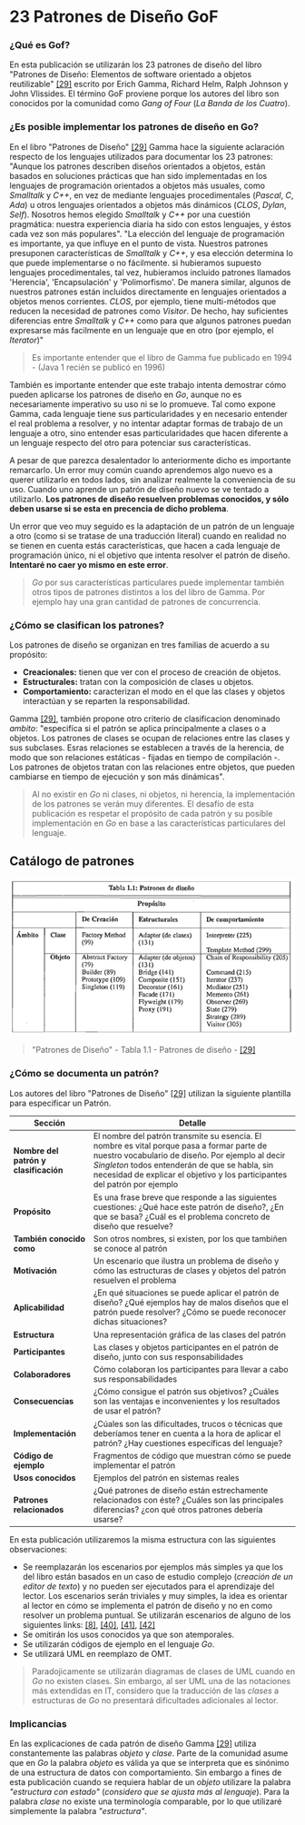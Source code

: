 # 23 Patrones de Diseño GoF

### ¿Qué es Gof?

En esta publicación se utilizarán los 23 patrones de diseño del libro "Patrones de Diseño: Elementos de software orientado a objetos reutilizable" [\[29\]](/recursos.md) escrito por Erich Gamma, Richard Helm, Ralph Johnson y John Vlissides.
El término GoF proviene porque los autores del libro son conocidos por la comunidad como _Gang of Four_ (_La Banda de los Cuatro_).

### ¿Es posible implementar los patrones de diseño en Go?

En el libro "Patrones de Diseño" [\[29\]](/recursos.md) Gamma hace la siguiente aclaración respecto de los lenguajes utilizados para documentar los 23 patrones: "Aunque los patrones describen diseños orientados a objetos, están basados en soluciones prácticas que han sido implementadas en los lenguajes de programación orientados a objetos más usuales, como _Smalltalk_ y _C++_, en vez de mediante lenguajes procedimentales (_Pascal_, _C_, _Ada_) u otros lenguajes orientados a objetos más dinámicos (_CLOS_, _Dylan_, _Self_). Nosotros hemos elegido _Smalltalk_ y _C++_ por una cuestión pragmática: nuestra experiencia diaria ha sido con estos lenguajes, y éstos cada vez son más populares". "La elección del lenguaje de programación es importante, ya que influye en el punto de vista. Nuestros patrones presuponen características de _Smalltalk_ y _C++_, y esa elección determina lo que puede implementarse o no fácilmente. si hubieramos supuesto lenguajes procedimentales, tal vez, hubieramos incluido patrones llamados 'Herencia', 'Encapsulación' y 'Polimorfismo'. De manera similar, algunos de nuestros patrones están incluidos directamente en lenguajes orientados a objetos menos corrientes. _CLOS_, por ejemplo, tiene multi-métodos que reducen la necesidad de patrones como _Visitor_. De hecho, hay suficientes diferencias entre _Smalltalk_ y _C++_ como para que algunos patrones puedan expresarse más facilmente en un lenguaje que en otro (por ejemplo, el _Iterator_)"

> Es importante entender que el libro de Gamma fue publicado en 1994 - (Java 1 recién se publicó en 1996)

También es importante entender que este trabajo intenta demostrar cómo pueden aplicarse los patrones de diseño en _Go_, aunque no es necesariamente imperativo su uso ni se lo promueve. Tal como expone Gamma, cada lenguaje tiene sus particularidades y en necesario entender el real problema a resolver, y no intentar adaptar formas de trabajo de un lenguaje a otro, sino entender esas particularidades que hacen diferente a un lenguaje respecto del otro para potenciar sus características.

A pesar de que parezca desalentador lo anteriormente dicho es importante remarcarlo. Un error muy común cuando aprendemos algo nuevo es a querer utilizarlo en todos lados, sin analizar realmente la conveniencia de su uso. Cuando uno aprende un patrón de diseño nuevo se ve tentado a utilizarlo. **Los patrones de diseño resuelven problemas conocidos, y sólo deben usarse si se esta en precencia de dicho problema**.

Un error que veo muy seguido es la adaptación de un patrón de un lenguaje a otro (como si se tratase de una traducción literal) cuando en realidad no se tienen en cuenta estás características, que hacen a cada lenguaje de programación único, ni el objetivo que intenta resolver el patrón de diseño. **Intentaré no caer yo mismo en este error**.

> _Go_ por sus características particulares puede implementar también otros tipos de patrones distintos a los del libro de Gamma. Por ejemplo hay una gran cantidad de patrones de concurrencia.

### ¿Cómo se clasifican los patrones?

Los patrones de diseño se organizan en tres familias de acuerdo a su propósito:

* **Creacionales:** tienen que ver con el proceso de creación de objetos.
* **Estructurales:** tratan con la composición de clases u objetos.
* **Comportamiento:** caracterizan el modo en el que las clases y objetos interactúan y se reparten la responsabilidad.

Gamma [\[29\]](/recursos.md), también propone otro criterio de clasificacion denominado *ambito*: "especifíca si el patrón se aplica principalmente a clases o a objetos. Los patrones de clases se ocupan de relaciones entre las clases y sus subclases. Esras relaciones se establecen a través de la herencia, de modo que son relaciones estáticas - fijadas en tiempo de compilación -. Los patrones de objetos tratan con las relaciones entre objetos, que pueden cambiarse en tiempo de ejecución y son más dinámicas".

> Al no existir en _Go_ ni clases, ni objetos, ni herencia, la implementación de los patrones se verán muy diferentes. El desafío de esta publicación es respetar el propósito de cada patrón y su posible implementación en _Go_ en base a las características particulares del lenguaje.

## Catálogo de patrones

![](/assets/gamma/tabla1-1.png)

> "Patrones de Diseño" - Tabla 1.1 - Patrones de diseño - [\[29\]](/recursos.md)

### ¿Cómo se documenta un patrón?

Los autores del libro "Patrones de Diseño" [\[29\]](/recursos.md) utilizan la siguiente plantilla para especificar un Patrón.

| Sección | Detalle |
| -- | -- |
| **Nombre del patrón y clasificación** | El nombre del patrón transmite su esencia. El nombre es vital porque pasa a formar parte de nuestro vocabulario de diseño. Por ejemplo al decir _Singleton_ todos entenderán de que se habla, sin necesidad de explicar el objetivo y los participantes del patrón por ejemplo |
| **Propósito** | Es una frase breve que responde a las siguientes cuestiones: ¿Qué hace este patrón de diseño?, ¿En que se basa? ¿Cuál es el problema concreto de diseño que resuelve? |
| **También conocido como** | Son otros nombres, si existen, por los que tambiñen se conoce al patrón |
| **Motivación** | Un escenario que ilustra un problema de diseño y cómo las estructuras de clases y objetos del patrón resuelven el problema |
| **Aplicabilidad** | ¿En qué situaciones se puede aplicar el patrón de diseño? ¿Qué ejemplos hay de malos diseños que el patrón puede resolver? ¿Cómo se puede reconocer dichas situaciones? |
| **Estructura** | Una representación gráfica de las clases del patrón |
| **Participantes** | Las clases y objetos participantes en el patrón de diseño, junto con sus responsabilidades |
| **Colaboradores** | Cómo colaboran los participantes para llevar a cabo sus responsabilidades |
| **Consecuencias** | ¿Cómo consigue el patrón sus objetivos? ¿Cuáles son las ventajas e inconvenientes y los resultados de usar el patrón? |
| **Implementación** | ¿Cúales son las dificultades, trucos o técnicas que deberíamos tener en cuenta a la hora de aplicar el patrón? ¿Hay cuestiones específicas del lenguaje? |
| **Código de ejemplo** | Fragmentos de código que muestran cómo se puede implementar el patrón |
| **Usos conocidos** | Ejemplos del patrón en sistemas reales |
| **Patrones relacionados** | ¿Qué patrones de diseño están estrechamente relacionados con éste? ¿Cuáles son las principales diferencias? ¿con qué otros patrones debería usarse? |

En esta publicación utilizaremos la misma estructura con las siguientes observaciones:

* Se reemplazarán los escenarios por ejemplos más simples ya que los del libro están basados en un caso de estudio complejo (_creación de un editor de texto_) y no pueden ser ejecutados para el aprendizaje del lector. Los escenarios serán triviales y muy simples, la idea es orientar al lector en cómo se implementa el patrón de diseño y no en como resolver un problema puntual. Se utilizarán escenarios de alguno de los siguientes links: [\[8\]](/recursos.md), [\[40\]](/recursos.md), [\[41\]](/recursos.md), [\[42\]](/recursos.md)
* Se omitirán los usos conocidos ya que son atemporales.
* Se utilizarán códigos de ejemplo en el lenguaje _Go_.
* Se utilizará UML en reemplazo de OMT. 

> Paradojicamente se utilizarán diagramas de clases de UML cuando en _Go_ no existen clases. Sin embargo, al ser UML una de las notaciones más extendidas en IT, considero que la traducción de las _clases_ a estructuras de _Go_ no presentará dificultades adicionales al lector.

### Implicancias

En las explicaciones de cada patrón de diseño Gamma [\[29\]](/recursos.md) utiliza constantemente las palabras _objeto_ y _clase_. Parte de la comunidad asume que en _Go_ la palabra _objeto_ es válida ya que se interpreta que es sinónimo de una estructura de datos con comportamiento. Sin embargo a fines de esta publicación cuando se requiera hablar de un _objeto_ utilizare la palabra _"estructura con estado"_ (_considero que se ajusta más al lenguaje_). Para la palabra _clase_ no existe una terminología comparable, por lo que utilizaré simplemente la palabra _"estructura"_.
